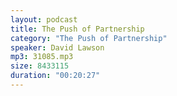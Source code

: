 ```yaml
---
layout: podcast
title: The Push of Partnership
category: "The Push of Partnership"
speaker: David Lawson
mp3: 31085.mp3
size: 8433115
duration: "00:20:27"
---
```


